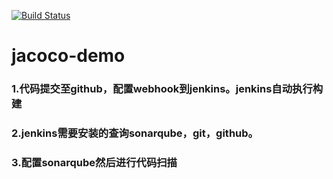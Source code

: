 [![Build Status](https://travis-ci.org/mgljava/jacoco-demo.svg?branch=master)](https://travis-ci.org/mgljava/jacoco-demo)
# jacoco-demo
### 1.代码提交至github，配置webhook到jenkins。jenkins自动执行构建
### 2.jenkins需要安装的查询sonarqube，git，github。
### 3.配置sonarqube然后进行代码扫描
### 
